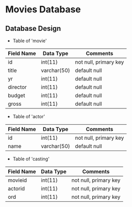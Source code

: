 # Movies Database
## Database Design

* Table of 'movie'

| Field Name        | Data Type           | Comments  |
| --------- | --------- | ----- |
| id      | int(11)	 | not null, primary key |
| title      | varchar(50)      |   default null |
| yr | int(11)      |    default null |
| director      | int(11) | default null |
| budget      | int(11)      |   default null |
| gross      | int(11) | default null |

* Table of 'actor'

| Field Name        | Data Type           | Comments  |
| --------- | --------- | ----- |
| id      | int(11)	 | not null, primary key |
| name      | varchar(50)      |   default null |

* Table of 'casting'

| Field Name        | Data Type           | Comments  |
| --------- | --------- | ----- |
| movieid      | int(11)	 | not null, primary key |
| actorid      | int(11)      |   not null, primary key |
| ord      | int(11)      |   not null, primary key |